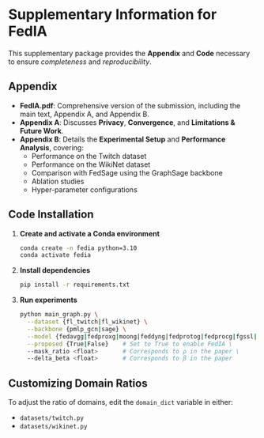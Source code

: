 # Supplementary Information for FedIA

This supplementary package provides the **Appendix** and **Code** necessary to ensure *completeness* and *reproducibility*.

## Appendix

- **FedIA.pdf**: Comprehensive version of the submission, including the main text, Appendix A, and Appendix B.  
- **Appendix A**: Discusses **Privacy**, **Convergence**, and **Limitations & Future Work**.  
- **Appendix B**: Details the **Experimental Setup** and **Performance Analysis**, covering:  
  - Performance on the Twitch dataset  
  - Performance on the WikiNet dataset  
  - Comparison with FedSage using the GraphSage backbone  
  - Ablation studies  
  - Hyper-parameter configurations  

## Code Installation

1. **Create and activate a Conda environment**  
    ```bash
    conda create -n fedia python=3.10
    conda activate fedia
    ```
2. **Install dependencies**  
    ```bash
    pip install -r requirements.txt
    ```
3. **Run experiments**  
    ```bash
    python main_graph.py \
      --dataset {fl_twitch|fl_wikinet} \
      --backbone {pmlp_gcn|sage} \
      --model {fedavgg|fedproxg|moong|feddyng|fedprotog|fedprocg|fgssl|fggp} \
      --proposed {True|False}    # Set to True to enable FedIA \
      --mask_ratio <float>       # Corresponds to ρ in the paper \
      --delta_beta <float>       # Corresponds to β in the paper
    ```

## Customizing Domain Ratios

To adjust the ratio of domains, edit the `domain_dict` variable in either:  
- `datasets/twitch.py`  
- `datasets/wikinet.py`
